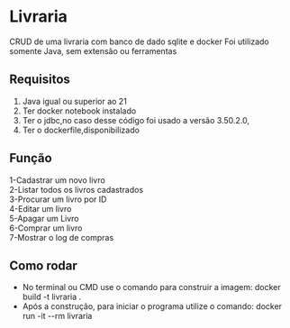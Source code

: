 
# Livraria
CRUD de uma livraria com banco de dado sqlite e docker
Foi utilizado somente Java, sem extensão ou ferramentas
## Requisitos
<ol>
    <li>Java igual ou superior ao 21</li>
    <li>Ter docker notebook instalado</li>
    <li>Ter o jdbc,no caso desse código foi usado a versão 3.50.2.0,</li>
    <li>Ter o dockerfile,disponibilizado</li>
</ol>

## Função
1-Cadastrar um novo livro<br>
2-Listar todos os livros cadastrados<br>
3-Procurar um livro por ID<br>
4-Editar um livro<br>
5-Apagar um Livro<br>
6-Comprar um livro<br>
7-Mostrar o log de compras

## Como rodar
<ul>
  <li>
    No terminal ou CMD use o comando para construir a imagem:
docker build -t livraria .
  </li>
  <li>Após a construção, para iniciar o programa utilize o comando:
docker run -it --rm livraria</li>
</ul>

